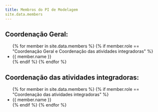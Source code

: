 ```yaml
---
title: Membros do PI de Modelagem
site.data.members
---
```


## Coordenação Geral:
<ul>
    {% for member in site.data.members %}
      {% if member.role == "Coordenação Geral e Coordenação das atividades integradoras" %}
        <li>
          <a>
            {{ member.name }}
          </a>
  </li>
      {% endif %}
    {% endfor %}
</ul>

## Coordenação das atividades integradoras:
<ul>
    {% for member in site.data.members %}
      {% if member.role == "Coordenação das atividades integradoras" %}
        <li>
          <a>
            {{ member.name }}
          </a>
  </li>
      {% endif %}
    {% endfor %}
</ul>

